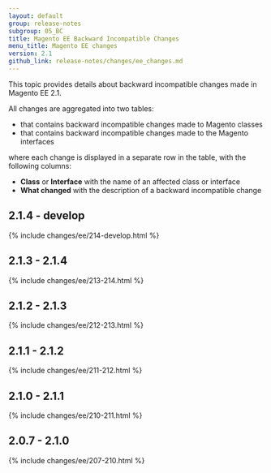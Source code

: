 ```yaml
---
layout: default
group: release-notes
subgroup: 05_BC
title: Magento EE Backward Incompatible Changes
menu_title: Magento EE changes
version: 2.1
github_link: release-notes/changes/ee_changes.md
---
```


This topic provides details about backward incompatible changes made in Magento EE 2.1.

All changes are aggregated into two tables:

- that contains backward incompatible changes made to Magento classes
- that contains backward incompatible changes made to the Magento interfaces

where each change is displayed in a separate row in the table, with the following columns:

- **Class** or **Interface** with the name of an affected class or interface
- **What changed** with the description of a backward incompatible change

## 2.1.4 - develop

{% include changes/ee/214-develop.html %}

## 2.1.3 - 2.1.4

{% include changes/ee/213-214.html %}

## 2.1.2 - 2.1.3

{% include changes/ee/212-213.html %}

## 2.1.1 - 2.1.2

{% include changes/ee/211-212.html %}

## 2.1.0 - 2.1.1

{% include changes/ee/210-211.html %}

## 2.0.7 - 2.1.0

{% include changes/ee/207-210.html %}

<!-- LINK DEFINITIONS -->

[Class]: #class
[Interface]: #interface
